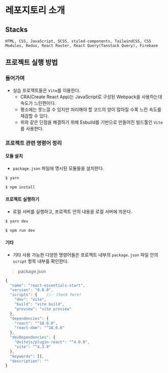 # 레포지토리 소개

## Stacks

```text
HTML, CSS, JavaScript, SCSS, styled-components, TailwindCSS, CSS Modules, Redux, React Router, React Query(Tanstack Query), Firebase
```

## 프로젝트 실행 방법

### 들어가며

- 실습 프로젝트들은 `Vite`를 이용한다.
  - CRA(Create React App)는 JavaScript로 구성된 Webpack을 사용하는데 속도가 느린편이다.
  - 평소에는 못느낄 수 있지만 처리해야 할 코드의 양이 많아질 수록 느린 속도를 채감할 수 있다.
  - 위와 같은 단점을 해결하기 위해 Esbuild를 기반으로 만들어진 빌드툴인 `Vite`를 사용한다.

### 프로젝트 관련 명령어 정리

#### 모듈 설치

- `package.json` 파일에 명시된 모듈들을 설치한다.

```bash
$ yarn
```

```bash
$ npm install
```

#### 프로젝트 실행하기

- 로컬 서버를 실행하고, 프로젝트 안의 내용을 로컬 서버에 띄운다.

```bash
$ yarn dev
```

```bash
$ npm run dev
```

#### 기타

- 기타 사용 가능한 다양한 명령어들은 프로젝트 내부의 `package.json` 파일 안의 `script` 항목 내부를 확인한다.

> package.json

```js
{
  "name": "react-essentials-start",
  "version": "0.0.0",
  "scripts": {    //✅ Check here!
    "dev": "vite",
    "build": "vite build",
    "preview": "vite preview"
  },
  "dependencies": {
    "react": "^18.0.0",
    "react-dom": "^18.0.0"
  },
  "devDependencies": {
    "@vitejs/plugin-react": "^4.0.0",
    "vite": "^4.3.9"
  },
  "keywords": [],
  "description": ""
}

```
